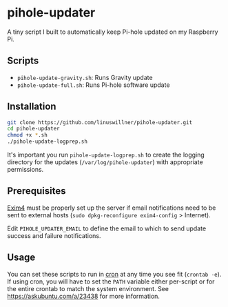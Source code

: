 # pihole-updater

A tiny script I built to automatically keep Pi-hole updated on my Raspberry Pi.

## Scripts

- `pihole-update-gravity.sh`: Runs Gravity update
- `pihole-update-full.sh`: Runs Pi-hole software update

## Installation

```bash
git clone https://github.com/linuswillner/pihole-updater.git
cd pihole-updater
chmod +x *.sh
./pihole-update-logprep.sh
```

It's important you run `pihole-update-logprep.sh` to create the logging directory for the updates (`/var/log/pihole-updater`) with appropriate permissions.

## Prerequisites

[Exim4](https://wiki.debian.org/Exim) must be properly set up the server if email notifications need to be sent to external hosts (`sudo dpkg-reconfigure exim4-config` > Internet).

Edit `PIHOLE_UPDATER_EMAIL` to define the email to which to send update success and failure notifications.

## Usage

You can set these scripts to run in [cron](http://man7.org/linux/man-pages/man5/crontab.5.html) at any time you see fit (`crontab -e`). If using cron, you will have to set the `PATH` variable either per-script or for the entire crontab to match the system environment. See https://askubuntu.com/a/23438 for more information.
